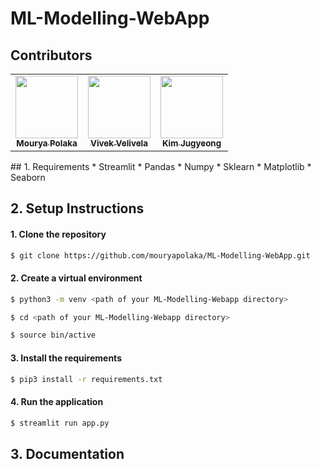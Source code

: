 # ML-Modelling-WebApp

## Contributors
<table>
  <td align="center"><a href="https://github.com/mouryapolaka"><img src="https://avatars.githubusercontent.com/mouryapolaka" width="100px;" alt=""/><br /><sub><b>Mourya Polaka</b></sub></a><br /></td>
  <td align="center"><a href="https://github.com/vivekVelivela"><img src="https://avatars.githubusercontent.com/vivekVelivela" width="100px;" alt=""/><br /><sub><b>Vivek Velivela</b></sub></a><br /></td>
  <td align="center"><a href="https://github.com/JKJIN1999"><img src="https://avatars.githubusercontent.com/JKJIN1999" width="100px;" alt=""/><br /><sub><b>Kim Jugyeong</b></sub></a><br /></td>
</table>
## 1. Requirements
* Streamlit
* Pandas
* Numpy
* Sklearn
* Matplotlib
* Seaborn

## 2. Setup Instructions
#### 1. Clone the repository
```bash
$ git clone https://github.com/mouryapolaka/ML-Modelling-WebApp.git
```
#### 2. Create a virtual environment
```bash
$ python3 -m venv <path of your ML-Modelling-Webapp directory>

$ cd <path of your ML-Modelling-Webapp directory>

$ source bin/active
```
#### 3. Install the requirements
```bash
$ pip3 install -r requirements.txt
```
#### 4. Run the application
```bash
$ streamlit run app.py
```
## 3. Documentation
